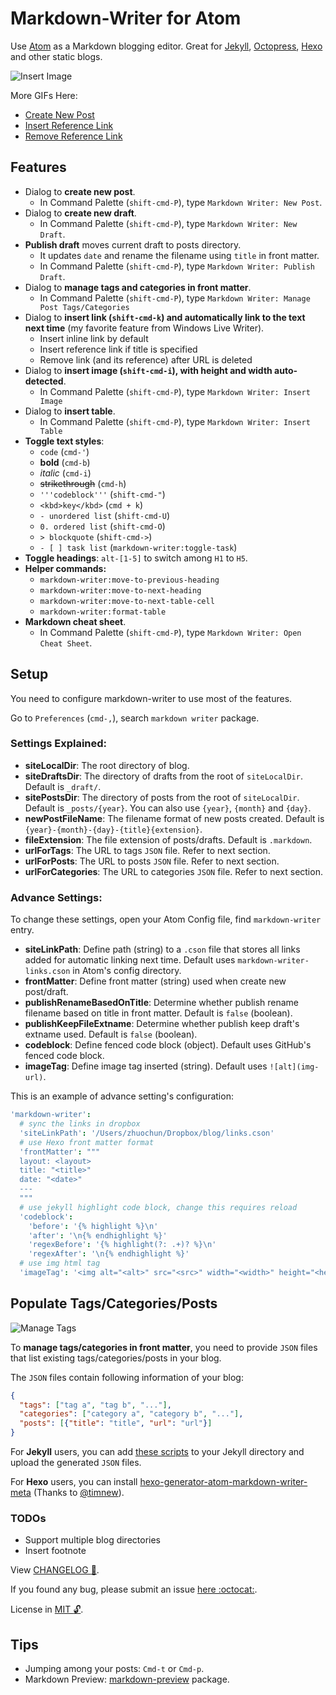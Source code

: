 # Markdown-Writer for Atom

Use [Atom](https://atom.io/) as a Markdown blogging editor. Great for [Jekyll](http://jekyllrb.com/), [Octopress](http://octopress.org/), [Hexo](http://hexo.io/) and other static blogs.

![Insert Image](http://i.imgur.com/s9ekMns.gif)

More GIFs Here:

- [Create New Post](http://i.imgur.com/BwntxhB.gif)
- [Insert Reference Link](http://i.imgur.com/L67TqyF.gif)
- [Remove Reference Link](http://i.imgur.com/TglzeJV.gif)

## Features

- Dialog to **create new post**.
  - In Command Palette (`shift-cmd-P`), type `Markdown Writer: New Post`.
- Dialog to **create new draft**.
  - In Command Palette (`shift-cmd-P`), type `Markdown Writer: New Draft`.
- **Publish draft** moves current draft to posts directory.
  - It updates `date` and rename the filename using `title` in front matter.
  - In Command Palette (`shift-cmd-P`), type `Markdown Writer: Publish Draft`.
- Dialog to **manage tags and categories in front matter**.
  - In Command Palette (`shift-cmd-P`), type `Markdown Writer: Manage Post Tags/Categories`
- Dialog to **insert link (`shift-cmd-k`) and automatically link to the text next time** (my favorite feature from Windows Live Writer).
  - Insert inline link by default
  - Insert reference link if title is specified
  - Remove link (and its reference) after URL is deleted
- Dialog to **insert image (`shift-cmd-i`), with height and width auto-detected**.
  - In Command Palette (`shift-cmd-P`), type `Markdown Writer: Insert Image`
- Dialog to **insert table**.
  - In Command Palette (`shift-cmd-P`), type `Markdown Writer: Insert Table`
- **Toggle text styles**:
  - `code` (`cmd-'`)
  - **bold** (`cmd-b`)
  - _italic_ (`cmd-i`)
  - ~~strikethrough~~ (`cmd-h`)
  - `'''codeblock'''` (`shift-cmd-"`)
  - `<kbd>key</kbd>` (`cmd + k`)
  - `- unordered list` (`shift-cmd-U`)
  - `0. ordered list` (`shift-cmd-O`)
  - `> blockquote` (`shift-cmd->`)
  - `- [ ] task list` (`markdown-writer:toggle-task`)
- **Toggle headings**: `alt-[1-5]` to switch among `H1` to `H5`.
- **Helper commands:**
  - `markdown-writer:move-to-previous-heading`
  - `markdown-writer:move-to-next-heading`
  - `markdown-writer:move-to-next-table-cell`
  - `markdown-writer:format-table`
- **Markdown cheat sheet**.
  - In Command Palette (`shift-cmd-P`), type `Markdown Writer: Open Cheat Sheet`.

## Setup

You need to configure markdown-writer to use most of the features.

Go to `Preferences` (`cmd-,`), search `markdown writer` package.

### Settings Explained:

- **siteLocalDir**: The root directory of blog.
- **siteDraftsDir**: The directory of drafts from the root of `siteLocalDir`. Default is `_draft/`.
- **sitePostsDir**: The directory of posts from the root of `siteLocalDir`. Default is `_posts/{year}`. You can also use `{year}`, `{month}` and `{day}`.
- **newPostFileName**: The filename format of new posts created. Default is `{year}-{month}-{day}-{title}{extension}`.
- **fileExtension**: The file extension of posts/drafts. Default is `.markdown`.
- **urlForTags**: The URL to tags `JSON` file. Refer to next section.
- **urlForPosts**: The URL to posts `JSON` file. Refer to next section.
- **urlForCategories**: The URL to categories `JSON` file. Refer to next section.

### Advance Settings:

To change these settings, open your Atom Config file, find `markdown-writer` entry.

- **siteLinkPath**: Define path (string) to a `.cson` file that stores all links added for automatic linking next time.
  Default uses `markdown-writer-links.cson` in Atom's config directory.
- **frontMatter**: Define front matter (string) used when create new post/draft.
- **publishRenameBasedOnTitle**: Determine whether publish rename filename based on title in front matter. Default is `false` (boolean).
- **publishKeepFileExtname**: Determine whether publish keep draft's extname used. Default is `false` (boolean).
- **codeblock**: Define fenced code block (object). Default uses GitHub's fenced code block.
- **imageTag**: Define image tag inserted (string). Default uses `![alt](img-url)`.

This is an example of advance setting's configuration:

```coffee
'markdown-writer':
  # sync the links in dropbox
  'siteLinkPath': '/Users/zhuochun/Dropbox/blog/links.cson'
  # use Hexo front matter format
  'frontMatter': """
  layout: <layout>
  title: "<title>"
  date: "<date>"
  ---
  """
  # use jekyll highlight code block, change this requires reload
  'codeblock':
    'before': '{% highlight %}\n'
    'after': '\n{% endhighlight %}'
    'regexBefore': '{% highlight(?: .+)? %}\n'
    'regexAfter': '\n{% endhighlight %}'
  # use img html tag
  'imageTag': '<img alt="<alt>" src="<src>" width="<width>" height="<height>" class="aligncenter" />'
```

## Populate Tags/Categories/Posts

![Manage Tags](http://i.imgur.com/amt2m0Y.png)

To **manage tags/categories in front matter**, you need to provide `JSON` files that list existing tags/categories/posts in your blog.

The `JSON` files contain following information of your blog:

```json
{
  "tags": ["tag a", "tag b", "..."],
  "categories": ["category a", "category b", "..."],
  "posts": [{"title": "title", "url": "url"}]
}
```

For **Jekyll** users, you can add [these scripts](https://gist.github.com/zhuochun/fe127356bcf8c07ae1fb) to your Jekyll directory and upload the generated `JSON` files.

For **Hexo** users, you can install [hexo-generator-atom-markdown-writer-meta](https://github.com/timnew/hexo-generator-atom-markdown-writer-meta) (Thanks to [@timnew](https://github.com/timnew)).

### TODOs

- Support multiple blog directories
- Insert footnote

View [CHANGELOG :notebook_with_decorative_cover:](https://github.com/zhuochun/md-writer/blob/master/CHANGELOG.md).

If you found any bug, please submit an issue [here :octocat:](https://github.com/zhuochun/md-writer/issues).

License in [MIT :unlock:](https://github.com/zhuochun/md-writer/blob/master/LICENSE.md).

## Tips

- Jumping among your posts: `Cmd-t` or `Cmd-p`.
- Markdown Preview: [markdown-preview](https://atom.io/packages/markdown-preview) package.
